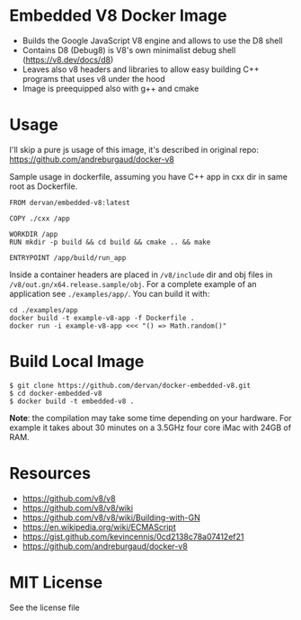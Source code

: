 # Embedded V8 Docker Image

* Builds the Google JavaScript V8 engine and allows to use the D8 shell
* Contains D8 (Debug8) is V8's own minimalist debug shell (https://v8.dev/docs/d8)
* Leaves also v8 headers and libraries to allow easy building C++ programs that uses v8 under the hood
* Image is preequipped also with g++ and cmake

# Usage

I'll skip a pure js usage of this image, it's described in original repo: https://github.com/andreburgaud/docker-v8

Sample usage in dockerfile, assuming you have C++ app in cxx dir in same root as Dockerfile.

```
FROM dervan/embedded-v8:latest

COPY ./cxx /app

WORKDIR /app
RUN mkdir -p build && cd build && cmake .. && make

ENTRYPOINT /app/build/run_app
```

Inside a container headers are placed in `/v8/include` dir and obj files in `/v8/out.gn/x64.release.sample/obj`. For a complete example of an application see `./examples/app/`. You can build it with:

```
cd ./examples/app
docker build -t example-v8-app -f Dockerfile .
docker run -i example-v8-app <<< "() => Math.random()"
```

# Build Local Image

```
$ git clone https://github.com/dervan/docker-embedded-v8.git
$ cd docker-embedded-v8
$ docker build -t embedded-v8 .
```

**Note**: the compilation may take some time depending on your hardware. For example it takes about 30 minutes on a 3.5GHz four core iMac with 24GB of RAM.

# Resources

* https://github.com/v8/v8
* https://github.com/v8/v8/wiki
* https://github.com/v8/v8/wiki/Building-with-GN
* https://en.wikipedia.org/wiki/ECMAScript
* https://gist.github.com/kevincennis/0cd2138c78a07412ef21
* https://github.com/andreburgaud/docker-v8

# MIT License

See the license file
